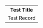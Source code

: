 <table>
  <tr>
    <th>
      Test Title
    </th>
  </tr>
  <tr>
    <td>
      Test Record
    </td>
  </tr>
</table>
